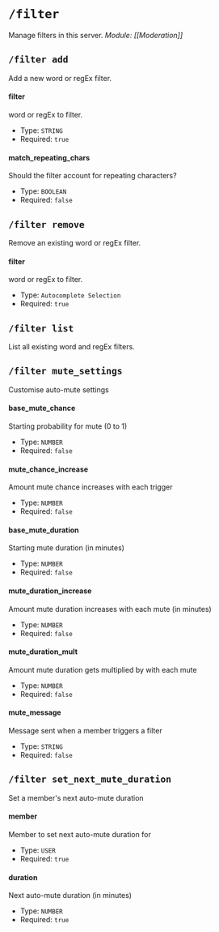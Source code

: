 # `/filter`
Manage filters in this server.
*Module: [[Moderation]]*
## `/filter add`
Add a new word or regEx filter.
#### filter
word or regEx to filter.
- Type: `STRING`
- Required: `true`
#### match_repeating_chars
Should the filter account for repeating characters?
- Type: `BOOLEAN`
- Required: `false`
## `/filter remove`
Remove an existing word or regEx filter.
#### filter
word or regEx to filter.
- Type: `Autocomplete Selection`
- Required: `true`
## `/filter list`
List all existing word and regEx filters.

## `/filter mute_settings`
Customise auto-mute settings
#### base_mute_chance
Starting probability for mute (0 to 1)
- Type: `NUMBER`
- Required: `false`
#### mute_chance_increase
Amount mute chance increases with each trigger
- Type: `NUMBER`
- Required: `false`
#### base_mute_duration
Starting mute duration (in minutes)
- Type: `NUMBER`
- Required: `false`
#### mute_duration_increase
Amount mute duration increases with each mute (in minutes)
- Type: `NUMBER`
- Required: `false`
#### mute_duration_mult
Amount mute duration gets multiplied by with each mute
- Type: `NUMBER`
- Required: `false`
#### mute_message
Message sent when a member triggers a filter
- Type: `STRING`
- Required: `false`
## `/filter set_next_mute_duration`
Set a member's next auto-mute duration
#### member
Member to set next auto-mute duration for
- Type: `USER`
- Required: `true`
#### duration
Next auto-mute duration (in minutes)
- Type: `NUMBER`
- Required: `true`